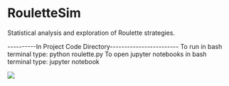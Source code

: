 # RouletteSim
Statistical analysis and exploration of Roulette strategies.

----------In Project Code Directory------------------------
To run in bash terminal type: python roulette.py
To open jupyter notebooks in bash terminal type: jupyter notebook

<img src="https://imgur.com/vHoJ9wT" />

